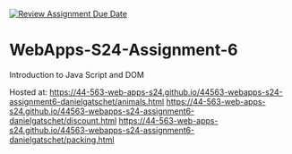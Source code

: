 [![Review Assignment Due Date](https://classroom.github.com/assets/deadline-readme-button-24ddc0f5d75046c5622901739e7c5dd533143b0c8e959d652212380cedb1ea36.svg)](https://classroom.github.com/a/1Z6dGCon)
# WebApps-S24-Assignment-6
Introduction to Java Script and DOM

Hosted at:
https://44-563-web-apps-s24.github.io/44563-webapps-s24-assignment6-danielgatschet/animals.html
https://44-563-web-apps-s24.github.io/44563-webapps-s24-assignment6-danielgatschet/discount.html
https://44-563-web-apps-s24.github.io/44563-webapps-s24-assignment6-danielgatschet/packing.html
